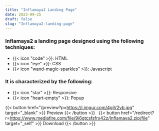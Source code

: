 ```yaml
---
title: "Inflamaya2 Landing Page"
date: 2023-09-25
draft: false
slug: "Inflamaya2-landing-page"
---
```

### __Inflamaya2__ a __landing page__ designed using the following techniques:
- {{< icon "code" >}}: HTML
- {{< icon "eye" >}}: CSS
- {{< icon "wand-magic-sparkles" >}}: Javascript  

### It is characterized by the following:
- {{< icon "star" >}}: Responsive
- {{< icon "heart-empty" >}}:  Popup

<!--adsense-->

{{< button href="/preview?p=https://i.imgur.com/4giV2vb.jpg" target="_blank" >}}
Preview
{{< /button >}} &nbsp; {{< button href="/redirect?r=https://www.mediafire.com/file/9i6gtcsfsfrx42z/Inflamaya2.zip/file" target="_self" >}}
Download
{{< /button >}}